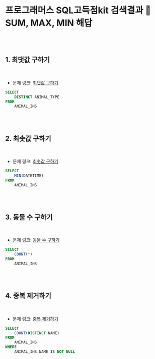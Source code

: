 # 프로그래머스 SQL고득점kit 검색결과 💉 SUM, MAX, MIN 해답


<br /><br />


## 1. 최댓값 구하기

<br />


- 문제 링크: [최댓값 구하기](https://programmers.co.kr/learn/courses/30/lessons/59415)


``` sql
SELECT 
    DISTINCT ANIMAL_TYPE 
FROM 
    ANIMAL_INS
```

<br /><br />

## 2. 최솟값 구하기

<br />


- 문제 링크: [최솟값 구하기](https://programmers.co.kr/learn/courses/30/lessons/59038)


``` sql
SELECT 
    MIN(DATETIME)
FROM 
    ANIMAL_INS
```

<br /><br />

## 3. 동물 수 구하기

<br />


- 문제 링크: [동물 수 구하기](https://programmers.co.kr/learn/courses/30/lessons/59406)


``` sql
SELECT 
    COUNT(*) 
FROM 
    ANIMAL_INS
```

<br /><br />

## 4. 중복 제거하기


<br />


- 문제 링크: [중복 제거하기](https://programmers.co.kr/learn/courses/30/lessons/59408)


``` sql
SELECT 
	COUNT(DISTINCT NAME)
FROM 
	ANIMAL_INS
WHERE
	ANIMAL_INS.NAME IS NOT NULL
```

<br /><br />